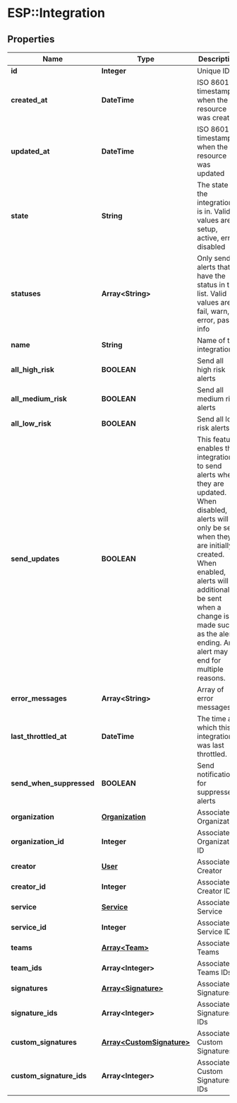 # ESP::Integration

## Properties
Name | Type | Description | Notes
------------ | ------------- | ------------- | -------------
**id** | **Integer** | Unique ID | [optional] 
**created_at** | **DateTime** | ISO 8601 timestamp when the resource was created | [optional] 
**updated_at** | **DateTime** | ISO 8601 timestamp when the resource was updated | [optional] 
**state** | **String** | The state the integration is in. Valid values are setup, active, error, disabled | [optional] 
**statuses** | **Array&lt;String&gt;** | Only send alerts that have the status in this list. Valid values are fail, warn, error, pass, info | [optional] 
**name** | **String** | Name of the integration | [optional] 
**all_high_risk** | **BOOLEAN** | Send all high risk alerts | [optional] 
**all_medium_risk** | **BOOLEAN** | Send all medium risk alerts | [optional] 
**all_low_risk** | **BOOLEAN** | Send all low risk alerts | [optional] 
**send_updates** | **BOOLEAN** | This feature enables the integration to send alerts when they are updated. When disabled, alerts will only be sent when they are initially created. When enabled, alerts will additionally be sent when a change is made such as the alert ending. An alert may end for multiple reasons. | [optional] 
**error_messages** | **Array&lt;String&gt;** | Array of error messages | [optional] 
**last_throttled_at** | **DateTime** | The time at which this integration was last throttled. | [optional] 
**send_when_suppressed** | **BOOLEAN** | Send notifications for suppressed alerts | [optional] 
**organization** | [**Organization**](Organization.md) | Associated Organization | [optional] 
**organization_id** | **Integer** | Associated Organization ID | [optional] 
**creator** | [**User**](User.md) | Associated Creator | [optional] 
**creator_id** | **Integer** | Associated Creator ID | [optional] 
**service** | [**Service**](Service.md) | Associated Service | [optional] 
**service_id** | **Integer** | Associated Service ID | [optional] 
**teams** | [**Array&lt;Team&gt;**](Team.md) | Associated Teams | [optional] 
**team_ids** | **Array&lt;Integer&gt;** | Associated Teams IDs | [optional] 
**signatures** | [**Array&lt;Signature&gt;**](Signature.md) | Associated Signatures | [optional] 
**signature_ids** | **Array&lt;Integer&gt;** | Associated Signatures IDs | [optional] 
**custom_signatures** | [**Array&lt;CustomSignature&gt;**](CustomSignature.md) | Associated Custom Signatures | [optional] 
**custom_signature_ids** | **Array&lt;Integer&gt;** | Associated Custom Signatures IDs | [optional] 


